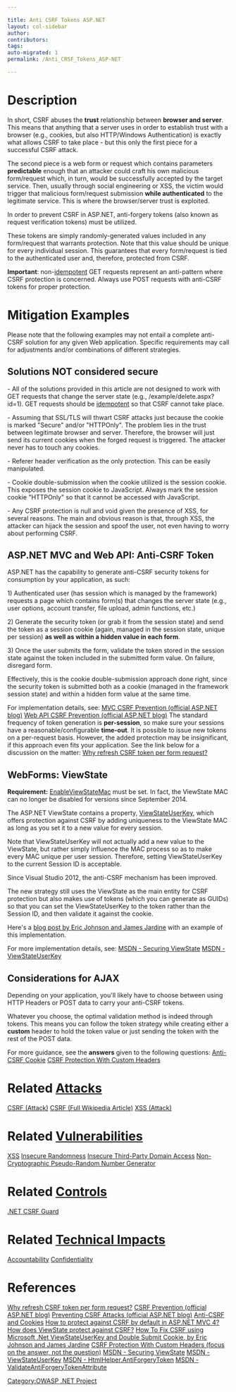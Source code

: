 ```yaml
---

title: Anti CSRF Tokens ASP.NET
layout: col-sidebar
author:
contributors:
tags:
auto-migrated: 1
permalink: /Anti_CRSF_Tokens_ASP-NET

---
```


# Description

In short, CSRF abuses the **trust** relationship between **browser and
server**. This means that anything that a server uses in order to
establish trust with a browser (e.g., cookies, but also HTTP/Windows
Authentication) is exactly what allows CSRF to take place - but this
only the first piece for a successful CSRF attack.

The second piece is a web form or request which contains parameters
**predictable** enough that an attacker could craft his own malicious
form/request which, in turn, would be successfully accepted by the
target service. Then, usually through social engineering or XSS, the
victim would trigger that malicious form/request submission **while
authenticated** to the legitimate service. This is where the
browser/server trust is exploited.

In order to prevent CSRF in ASP.NET, anti-forgery tokens (also known as
request verification tokens) must be utilized.

These tokens are simply randomly-generated values included in any
form/request that warrants protection. Note that this value should be
unique for every individual session. This guarantees that every
form/request is tied to the authenticated user and, therefore, protected
from CSRF.

**Important**:
non-[idempotent](https://www.wordnik.com/words/idempotent) GET requests
represent an anti-pattern where CSRF protection is concerned. Always use
POST requests with anti-CSRF tokens for proper protection.

# Mitigation Examples

Please note that the following examples may not entail a complete
anti-CSRF solution for any given Web application. Specific requirements
may call for adjustments and/or combinations of different strategies.

## Solutions NOT considered secure

\- All of the solutions provided in this article are not designed to
work with GET requests that change the server state (e.g.,
/example/delete.aspx?id=1). GET requests should be
[idempotent](https://www.wordnik.com/words/idempotent) so that CSRF
cannot take place.

\- Assuming that SSL/TLS will thwart CSRF attacks just because the
cookie is marked "Secure" and/or "HTTPOnly". The problem lies in the
trust between legitimate browser and server. Therefore, the browser will
just send its current cookies when the forged request is triggered. The
attacker never has to touch any cookies.

\- Referer header verification as the only protection. This can be
easily manipulated.

\- Cookie double-submission when the cookie utilized is the session
cookie. This exposes the session cookie to JavaScript. Always mark the
session cookie "HTTPOnly" so that it cannot be accessed with JavaScript.

\- Any CSRF protection is null and void given the presence of XSS, for
several reasons. The main and obvious reason is that, through XSS, the
attacker can hijack the session and spoof the user, not even having to
worry about performing CSRF.

## ASP.NET MVC and Web API: Anti-CSRF Token

ASP.NET has the capability to generate anti-CSRF security tokens for
consumption by your application, as such:

1\) Authenticated user (has session which is managed by the framework)
requests a page which contains form(s) that changes the server state
(e.g., user options, account transfer, file upload, admin functions,
etc.)

2\) Generate the security token (or grab it from the session state) and
send the token as a session cookie (again, managed in the session state,
unique per session) **as well as within a hidden value in each form**.

3\) Once the user submits the form, validate the token stored in the
session state against the token included in the submitted form value. On
failure, disregard form.

Effectively, this is the cookie double-submission approach done right,
since the security token is submitted both as a cookie (managed in the
framework session state) and within a hidden form value at the same
time.

For implementation details, see:
[MVC CSRF Prevention (official ASP.NET
blog)](http://www.asp.net/mvc/overview/security/xsrfcsrf-prevention-in-aspnet-mvc-and-web-pages)
[Web API CSRF Prevention (official ASP.NET
blog)](http://www.asp.net/web-api/overview/security/preventing-cross-site-request-forgery-%28csrf%29-attacks)
The standard frequency of token generation is **per-session**, so make
sure your sessions have a reasonable/configurable **time-out**. It is
possible to issue new tokens on a per-request basis. However, the added
protection may be insignificant, if this approach even fits your
application. See the link below for a discussion on the matter:
[Why refresh CSRF token per form
request?](http://security.stackexchange.com/questions/22903/why-refresh-csrf-token-per-form-request)

## WebForms: ViewState

**Requirement:**
[EnableViewStateMac](https://msdn.microsoft.com/en-us/library/ms972969.aspx#securitybarriers_topic5)
must be set.
In fact, the ViewState MAC can no longer be disabled for versions since
September 2014.

The ASP.NET ViewState contains a property,
[ViewStateUserKey](https://msdn.microsoft.com/en-us/library/ms972969.aspx#securitybarriers_topic2),
which offers protection against CSRF by adding uniqueness to the
ViewState MAC as long as you set it to a new value for every session.

Note that ViewStateUserKey will not actually add a new value to the
ViewState, but rather simply influence the MAC process so as to make
every MAC unique per user session. Therefore, setting ViewStateUserKey
to the current Session ID is acceptable.

Since Visual Studio 2012, the anti-CSRF mechanism has been improved.

The new strategy still uses the ViewState as the main entity for CSRF
protection but also makes use of tokens (which you can generate as
GUIDs) so that you can set the ViewStateUserKey to the token rather than
the Session ID, and then validate it against the cookie.

Here's a [blog post by Eric Johnson and James
Jardine](http://software-security.sans.org/developer-how-to/developer-guide-csrf)
with an example of this implementation.

For more implementation details, see:
[MSDN - Securing
ViewState](http://msdn.microsoft.com/en-us/library/ms178199%28v=vs.85%29.aspx)
[MSDN -
ViewStateUserKey](http://msdn.microsoft.com/en-us/library/ms972969.aspx#securitybarriers_topic2)

## Considerations for AJAX

Depending on your application, you'll likely have to choose between
using HTTP Headers or POST data to carry your anti-CSRF tokens.

Whatever you choose, the optimal validation method is indeed through
tokens. This means you can follow the token strategy while creating
either a **custom** header to hold the token value or just sending the
token with the rest of the POST data.

For more guidance, see the **answers** given to the following
questions:
[Anti-CSRF
Cookie](http://stackoverflow.com/questions/8253396/anti-csrf-cookie)
[CSRF Protection With Custom
Headers](http://security.stackexchange.com/questions/23371/csrf-protection-with-custom-headers-and-without-validating-token)

# Related [Attacks](https://owasp.org/www-community/attacks/)

[CSRF
(Attack)](https://www.owasp.org/index.php/Cross-Site_Request_Forgery_\(CSRF\))
[CSRF (Full Wikipedia
Article)](https://en.wikipedia.org/wiki/Cross-site_request_forgery)
[XSS
(Attack)](https://www.owasp.org/index.php/Cross-site_Scripting_\(XSS\))

# Related [Vulnerabilities](https://owasp.org/www-community/vulnerabilities/)

[XSS](https://www.owasp.org/index.php/Cross_Site_Scripting_Flaw)
[Insecure
Randomness](https://www.owasp.org/index.php/Insecure_Randomness)
[Insecure Third-Party Domain
Access](https://www.owasp.org/index.php/Insecure_Third_Party_Domain_Access)
[Non-Cryptographic Pseudo-Random Number
Generator](https://www.owasp.org/index.php/Non-cryptographic_pseudo-random_number_generator)

# Related [Controls](https://owasp.org/www-community/controls/)

[.NET CSRF Guard](https://www.owasp.org/index.php/.Net_CSRF_Guard)

# Related [Technical Impacts](Technical_Impacts "wikilink")

[Accountability](https://www.owasp.org/index.php/Loss_of_accountability)
[Confidentiality](https://www.owasp.org/index.php/Loss_of_confidentiality)

# References

[Why refresh CSRF token per form
request?](http://security.stackexchange.com/questions/22903/why-refresh-csrf-token-per-form-request)
[CSRF Prevention (official ASP.NET
blog)](http://www.asp.net/mvc/overview/security/xsrfcsrf-prevention-in-aspnet-mvc-and-web-pages)
[Preventing CSRF Attacks (official ASP.NET
blog)](http://www.asp.net/web-api/overview/security/preventing-cross-site-request-forgery-%28csrf%29-attacks)
[Anti-CSRF and
Cookies](http://stackoverflow.com/questions/8253396/anti-csrf-cookie)
[How to protect against CSRF by default in ASP.NET
MVC 4?](http://stackoverflow.com/questions/9965342/how-to-protect-against-csrf-by-default-in-asp-net-mvc-4)
[How does ViewState protect against
CSRF?](http://security.stackexchange.com/questions/19152/how-does-viewstate-protect-against-csrf)
[How To Fix CSRF using Microsoft .Net ViewStateUserKey and Double Submit
Cookie, by Eric Johnson and James
Jardine](http://software-security.sans.org/developer-how-to/developer-guide-csrf)
[CSRF Protection With Custom Headers (focus on the answer, not the
question)](http://security.stackexchange.com/questions/23371/csrf-protection-with-custom-headers-and-without-validating-token)
[MSDN - Securing
ViewState](http://msdn.microsoft.com/en-us/library/ms178199%28v=vs.85%29.aspx)
[MSDN -
ViewStateUserKey](http://msdn.microsoft.com/en-us/library/ms972969.aspx#securitybarriers_topic2)
[MSDN -
HtmlHelper.AntiForgeryToken](http://msdn.microsoft.com/en-us/library/dd470175%28v=vs.100%29.aspx)
[MSDN -
ValidateAntiForgeryTokenAttribute](http://msdn.microsoft.com/en-us/library/system.web.mvc.validateantiforgerytokenattribute%28v=vs.100%29.aspx)

[Category:OWASP .NET Project](Category:OWASP_.NET_Project "wikilink")
